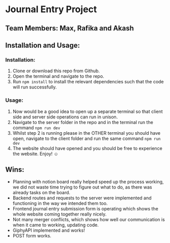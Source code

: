# Journal Entry Project

## Team Members: Max, Rafika and Akash

## Installation and Usage:

### Installation:

1. Clone or download this repo from Github.
2. Open the terminal and navigate to the repo.
3. Run `npm install` to install the relevant dependencies such that the code will run successfully.

### Usage:

1. Now would be a good idea to open up a separate terminal so that client side and server side operations can run in unison.
2. Navigate to the server folder in the repo and in the terminal run the command `npm run dev`
3. Whilst step 2 is running please in the OTHER terminal you should have open, navigate to the client folder and run the same command `npm run dev`
4. The website should have opened and you should be free to experience the website. Enjoy! ☺️

## Wins:

- Planning with notion board really helped speed up the process working, we did not waste time trying to figure out what to do, as there was already tasks on the board.
- Backend routes and requests to the server were implemented and functioning in the way we intended them too.
- Frontend journal entry submission form is operating which shows the whole website coming together really nicely.
- Not many merger conflicts, which shows how well our communication is when it came to working, updating code.
- GiphyAPI implemented and works!
- POST form works.
